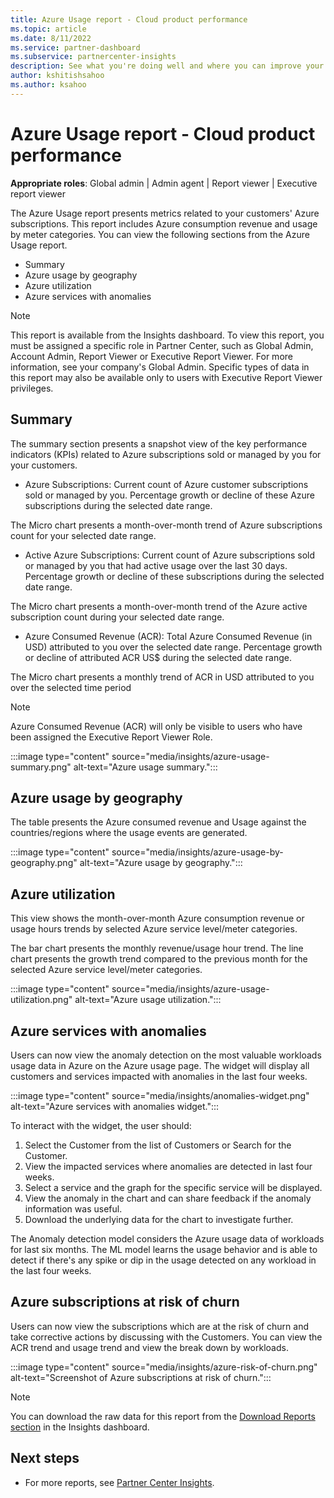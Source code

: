 ```yaml
---
title: Azure Usage report - Cloud product performance
ms.topic: article
ms.date: 8/11/2022
ms.service: partner-dashboard
ms.subservice: partnercenter-insights
description: See what you're doing well and where you can improve your use of the Azure subscriptions you sell or manage for your customers.
author: kshitishsahoo
ms.author: ksahoo
---
```


# Azure Usage report - Cloud product performance

**Appropriate roles**: Global admin | Admin agent | Report viewer | Executive report viewer

The Azure Usage report presents metrics related to your customers' Azure subscriptions. This report includes Azure consumption revenue and usage by meter categories. You can view the following sections from the Azure Usage report.

- Summary
- Azure usage by geography
- Azure utilization
- Azure services with anomalies

 > [!NOTE]
 > This report is available from the Insights dashboard. To view this report, you must be assigned a specific role in Partner Center, such as Global Admin, Account Admin, Report Viewer or Executive Report Viewer. For more information, see your company's Global Admin. Specific types of data in this report may also be available only to users with Executive Report Viewer privileges.

## Summary

The summary section presents a snapshot view of the key performance indicators (KPIs) related to Azure subscriptions sold or managed by you for your customers.

- Azure Subscriptions:
Current count of Azure customer subscriptions sold or managed by you.
Percentage growth or decline of these Azure subscriptions during the selected date range.

The Micro chart presents a month-over-month trend of Azure subscriptions count for your selected date range.

- Active Azure Subscriptions:
Current count of Azure subscriptions sold or managed by you that had active usage over the last 30 days.
Percentage growth or decline of these subscriptions during the selected date range.

The Micro chart presents a month-over-month trend of the Azure active subscription count during your selected date range.

- Azure Consumed Revenue (ACR):
Total Azure Consumed Revenue (in USD) attributed to you over the selected date range.
Percentage growth or decline of attributed ACR US$ during the selected date range.

The Micro chart presents a monthly trend of ACR in USD attributed to you over the selected time period

> [!NOTE]
 > Azure Consumed Revenue (ACR) will only be visible to users who have been assigned the Executive Report Viewer Role.

:::image type="content" source="media/insights/azure-usage-summary.png" alt-text="Azure usage summary.":::

## Azure usage by geography

The table presents the Azure consumed revenue and Usage against the countries/regions where the usage events are generated.

:::image type="content" source="media/insights/azure-usage-by-geography.png" alt-text="Azure usage by geography.":::

## Azure utilization

This view shows the month-over-month Azure consumption revenue or usage hours trends by selected Azure service level/meter categories.

The bar chart presents the monthly revenue/usage hour trend. The line chart presents the growth trend compared to the previous month for the selected Azure service level/meter categories.

:::image type="content" source="media/insights/azure-usage-utilization.png" alt-text="Azure usage utilization.":::

## Azure services with anomalies

Users can now view the anomaly detection on the most valuable workloads usage data in Azure on the Azure usage page. The widget will display all customers and services impacted with anomalies in the last four weeks.

:::image type="content" source="media/insights/anomalies-widget.png" alt-text="Azure services with anomalies widget.":::

To interact with the widget, the user should:

1. Select the Customer from the list of Customers or Search for the Customer.
2. View the impacted services where anomalies are detected in last four weeks.
3. Select a service and the graph for the specific service will be displayed.
4. View the anomaly in the chart and can share feedback if the anomaly information was useful.
5. Download the underlying data for the chart to investigate further.

The Anomaly detection model considers the Azure usage data of workloads for last six months. The ML model learns the usage behavior and is able to detect if there's any spike or dip in the usage detected on any workload in the last four weeks.

## Azure subscriptions at risk of churn

Users can now view the subscriptions which are at the risk of churn and take corrective actions by discussing with the Customers. You can view the ACR trend and usage trend and view the break down by workloads.

:::image type="content" source="media/insights/azure-risk-of-churn.png" alt-text="Screenshot of Azure subscriptions at risk of churn.":::

> [!NOTE]
> You can download the raw data for this report from the [Download Reports section](insights-download-reports.md) in the Insights dashboard.

## Next steps

- For more reports, see [Partner Center Insights](partner-center-insights.md).
